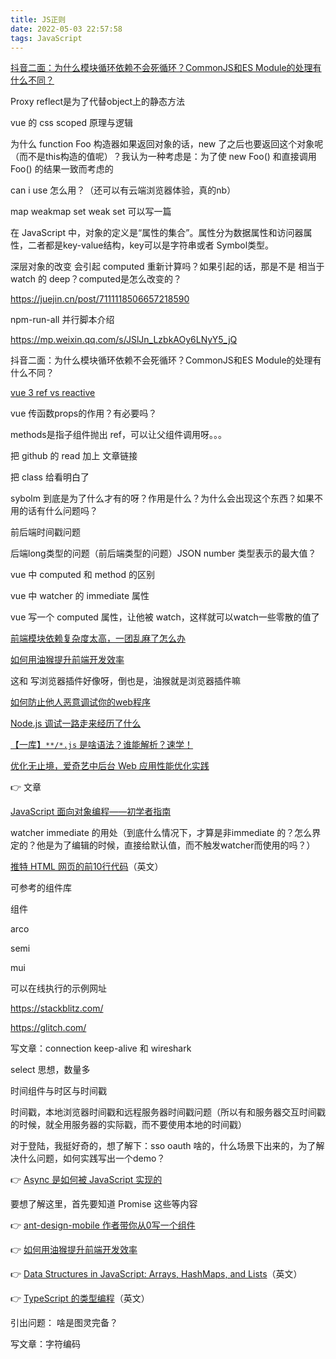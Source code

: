 ```yaml
---
title: JS正则
date: 2022-05-03 22:57:58
tags: JavaScript
---
```






[抖音二面：为什么模块循环依赖不会死循环？CommonJS和ES Module的处理有什么不同？](https://mp.weixin.qq.com/s/JSlJn_LzbkAOy6LNyY5_jQ)



Proxy reflect是为了代替object上的静态方法



vue 的 css scoped 原理与逻辑



为什么 function Foo 构造器如果返回对象的话，new 了之后也要返回这个对象呢（而不是this构造的值呢）？我认为一种考虑是：为了使 new Foo() 和直接调用 Foo() 的结果一致而考虑的



can i use 怎么用？（还可以有云端浏览器体验，真的nb）



map weakmap set weak set 可以写一篇



在 JavaScript 中，对象的定义是“属性的集合”。属性分为数据属性和访问器属性，二者都是key-value结构，key可以是字符串或者 Symbol类型。



深层对象的改变 会引起 computed 重新计算吗？如果引起的话，那是不是 相当于 watch 的 deep？computed是怎么改变的？



https://juejin.cn/post/7111118506657218590

npm-run-all 并行脚本介绍



https://mp.weixin.qq.com/s/JSlJn_LzbkAOy6LNyY5_jQ

抖音二面：为什么模块循环依赖不会死循环？CommonJS和ES Module的处理有什么不同？



[vue 3 ref vs reactive](https://stackoverflow.com/questions/61452458/ref-vs-reactive-in-vue-3#:~:text=ref()%20Use%2DCase,be%20reassigned%2C%20like%20an%20array.&text=The%20above%20with%20reactive(),instead%20of%20the%20whole%20object.)



vue 传函数props的作用？有必要吗？

methods是指子组件抛出 ref，可以让父组件调用呀。。。



把 github 的 read 加上 文章链接

把 class 给看明白了

sybolm 到底是为了什么才有的呀？作用是什么？为什么会出现这个东西？如果不用的话有什么问题吗？

前后端时间戳问题

后端long类型的问题（前后端类型的问题）JSON number 类型表示的最大值？



vue 中 computed 和 method 的区别

vue 中 watcher 的 immediate 属性

vue 写一个 computed 属性，让他被 watch，这样就可以watch一些零散的值了



[前端模块依赖复杂度太高，一团乱麻了怎么办](https://mp.weixin.qq.com/s/ZYW2rqZuRIRs-pfoUunQLA)



[如何用油猴提升前端开发效率](https://juejin.cn/post/7075237968205578277)

这和 写浏览器插件好像呀，倒也是，油猴就是浏览器插件嘛



[如何防止他人恶意调试你的web程序](https://mp.weixin.qq.com/s/uSyUQORUqPMmLbLigDHSog)



[Node.js 调试一路走来经历了什么](https://juejin.cn/post/7102233142567632933)



[【一库】`**/*.js` 是啥语法？谁能解析？速学！](https://mp.weixin.qq.com/s/4LvZlT6ZT-OV0699XREfLg)



[优化无止境，爱奇艺中后台 Web 应用性能优化实践](https://mp.weixin.qq.com/s/H88469QNdE-IChc8u-pBaQ)



👉 文章



[JavaScript 面向对象编程——初学者指南](https://chinese.freecodecamp.org/news/object-oriented-javascript-for-beginners/)

watcher immediate 的用处（到底什么情况下，才算是非immediate 的？怎么界定的？他是为了编辑的时候，直接给默认值，而不触发watcher而使用的吗？）



[推特 HTML 网页的前10行代码](https://css-tricks.com/explain-the-first-10-lines-of-twitter-source-code/)（英文）



可参考的组件库

组件

arco

semi

mui



可以在线执行的示例网址

https://stackblitz.com/

https://glitch.com/



写文章：connection keep-alive 和 wireshark



select 思想，数量多



时间组件与时区与时间戳

时间戳，本地浏览器时间戳和远程服务器时间戳问题（所以有和服务器交互时间戳的时候，就全用服务器的实际戳，而不要使用本地的时间戳）



对于登陆，我挺好奇的，想了解下：sso oauth 啥的，什么场景下出来的，为了解决什么问题，如何实践写出一个demo？



👉 [Async 是如何被 JavaScript 实现的](https://juejin.cn/post/7069317318332907550)

要想了解这里，首先要知道 Promise 这些等内容



👉 [ant-design-mobile 作者带你从0写一个组件](https://mp.weixin.qq.com/s/90kKZsdBmeU8C1FFJibDSA)



👉 [如何用油猴提升前端开发效率](https://juejin.cn/post/7075237968205578277)



👉 [Data Structures in JavaScript: Arrays, HashMaps, and Lists](https://adrianmejia.com/data-structures-time-complexity-for-beginners-arrays-hashmaps-linked-lists-stacks-queues-tutorial/)（英文）



👉 [TypeScript 的类型编程](https://www.zhenghao.io/posts/type-programming)（英文）

引出问题： 啥是图灵完备？

写文章：字符编码





